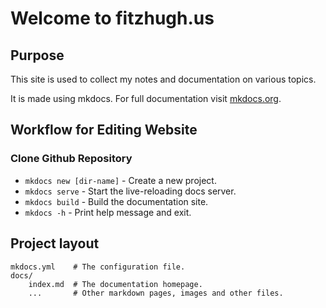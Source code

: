 # Welcome to fitzhugh.us

## Purpose

This site is used to collect my notes and documentation on various topics.

It is made using mkdocs. For full documentation visit [mkdocs.org](https://www.mkdocs.org).

## Workflow for Editing Website

### Clone Github Repository

* `mkdocs new [dir-name]` - Create a new project.
* `mkdocs serve` - Start the live-reloading docs server.
* `mkdocs build` - Build the documentation site.
* `mkdocs -h` - Print help message and exit.

## Project layout

    mkdocs.yml    # The configuration file.
    docs/
        index.md  # The documentation homepage.
        ...       # Other markdown pages, images and other files.

